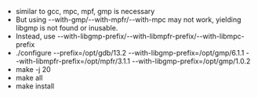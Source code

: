 - similar to gcc, mpc, mpf, gmp is necessary
- But using --with-gmp/--with-mpfr/--with-mpc may not work, yielding libgmp is not found or inusable.
- Instead, use --with-libgmp-prefix/--with-libmpfr-prefix/--with-libmpc-prefix
- ./configure --prefix=/opt/gdb/13.2 --with-libgmp-prefix=/opt/gmp/6.1.1  --with-libmpfr-prefix=/opt/mpfr/3.1.1 --with-libgmp-prefix=/opt/gmp/1.0.2
- make -j 20
- make all
- make install
